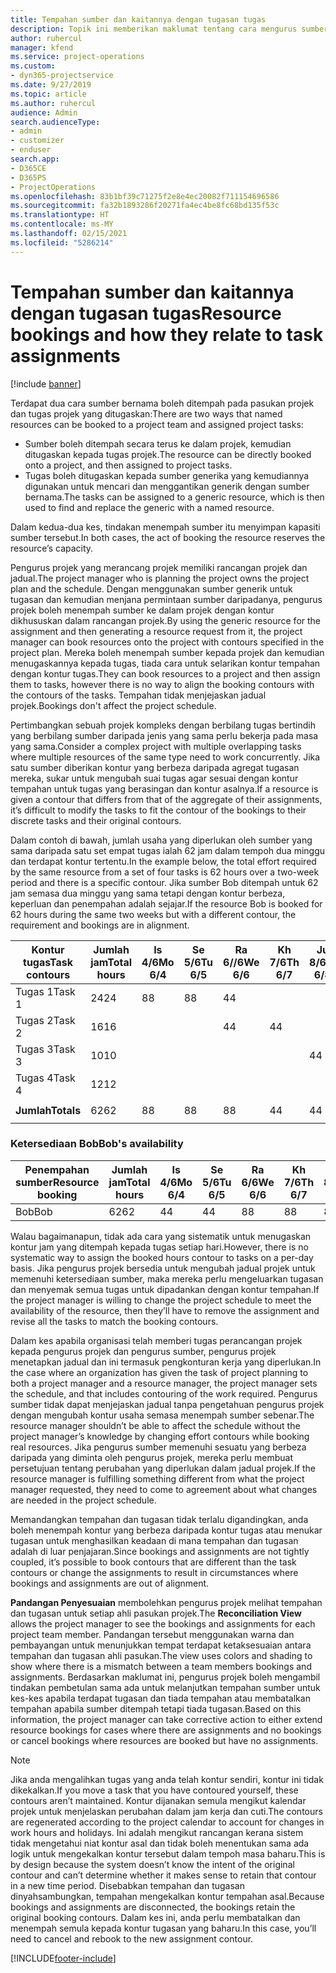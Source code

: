 ```yaml
---
title: Tempahan sumber dan kaitannya dengan tugasan tugas
description: Topik ini memberikan maklumat tentang cara mengurus sumber bernama, tempahan sumber dan tugasan tugas dan kaitannya antara satu sama lain.
author: ruhercul
manager: kfend
ms.service: project-operations
ms.custom:
- dyn365-projectservice
ms.date: 9/27/2019
ms.topic: article
ms.author: ruhercul
audience: Admin
search.audienceType:
- admin
- customizer
- enduser
search.app:
- D365CE
- D365PS
- ProjectOperations
ms.openlocfilehash: 83b1bf39c71275f2e8e4ec20082f711154696586
ms.sourcegitcommit: fa32b1893286f20271fa4ec4be8fc68bd135f53c
ms.translationtype: HT
ms.contentlocale: ms-MY
ms.lasthandoff: 02/15/2021
ms.locfileid: "5286214"
---
```

# <a name="resource-bookings-and-how-they-relate-to-task-assignments"></a><span data-ttu-id="59089-103">Tempahan sumber dan kaitannya dengan tugasan tugas</span><span class="sxs-lookup"><span data-stu-id="59089-103">Resource bookings and how they relate to task assignments</span></span>

[!include [banner](../includes/psa-now-project-operations.md)]

<span data-ttu-id="59089-104">Terdapat dua cara sumber bernama boleh ditempah pada pasukan projek dan tugas projek yang ditugaskan:</span><span class="sxs-lookup"><span data-stu-id="59089-104">There are two ways that named resources can be booked to a project team and assigned project tasks:</span></span>

- <span data-ttu-id="59089-105">Sumber boleh ditempah secara terus ke dalam projek, kemudian ditugaskan kepada tugas projek.</span><span class="sxs-lookup"><span data-stu-id="59089-105">The resource can be directly booked onto a project, and then assigned to project tasks.</span></span>
- <span data-ttu-id="59089-106">Tugas boleh ditugaskan kepada sumber generika yang kemudiannya digunakan untuk mencari dan menggantikan generik dengan sumber bernama.</span><span class="sxs-lookup"><span data-stu-id="59089-106">The tasks can be assigned to a generic resource, which is then used to find and replace the generic with a named resource.</span></span> 

<span data-ttu-id="59089-107">Dalam kedua-dua kes, tindakan menempah sumber itu menyimpan kapasiti sumber tersebut.</span><span class="sxs-lookup"><span data-stu-id="59089-107">In both cases, the act of booking the resource reserves the resource’s capacity.</span></span>

<span data-ttu-id="59089-108">Pengurus projek yang merancang projek memiliki rancangan projek dan jadual.</span><span class="sxs-lookup"><span data-stu-id="59089-108">The project manager who is planning the project owns the project plan and the schedule.</span></span> <span data-ttu-id="59089-109">Dengan menggunakan sumber generik untuk tugasan dan kemudian menjana permintaan sumber daripadanya, pengurus projek boleh menempah sumber ke dalam projek dengan kontur dikhususkan dalam rancangan projek.</span><span class="sxs-lookup"><span data-stu-id="59089-109">By using the generic resource for the assignment and then generating a resource request from it, the project manager can book resources onto the project with contours specified in the project plan.</span></span> <span data-ttu-id="59089-110">Mereka boleh menempah sumber kepada projek dan kemudian menugaskannya kepada tugas, tiada cara untuk selarikan kontur tempahan dengan kontur tugas.</span><span class="sxs-lookup"><span data-stu-id="59089-110">They can book resources to a project and then assign them to tasks, however there is no way to align the booking contours with the contours of the tasks.</span></span> <span data-ttu-id="59089-111">Tempahan tidak menjejaskan jadual projek.</span><span class="sxs-lookup"><span data-stu-id="59089-111">Bookings don't affect the project schedule.</span></span>

<span data-ttu-id="59089-112">Pertimbangkan sebuah projek kompleks dengan berbilang tugas bertindih yang berbilang sumber daripada jenis yang sama perlu bekerja pada masa yang sama.</span><span class="sxs-lookup"><span data-stu-id="59089-112">Consider a complex project with multiple overlapping tasks where multiple resources of the same type need to work concurrently.</span></span> <span data-ttu-id="59089-113">Jika satu sumber diberikan kontur yang berbeza daripada agregat tugasan mereka, sukar untuk mengubah suai tugas agar sesuai dengan kontur tempahan untuk tugas yang berasingan dan kontur asalnya.</span><span class="sxs-lookup"><span data-stu-id="59089-113">If a resource is given a contour that differs from that of the aggregate of their assignments, it’s difficult to modify the tasks to fit the contour of the bookings to their discrete tasks and their original contours.</span></span>

<span data-ttu-id="59089-114">Dalam contoh di bawah, jumlah usaha yang diperlukan oleh sumber yang sama daripada satu set empat tugas ialah 62 jam dalam tempoh dua minggu dan terdapat kontur tertentu.</span><span class="sxs-lookup"><span data-stu-id="59089-114">In the example below, the total effort required by the same resource from a set of four tasks is 62 hours over a two-week period and there is a specific contour.</span></span> <span data-ttu-id="59089-115">Jika sumber Bob ditempah untuk 62 jam semasa dua minggu yang sama tetapi dengan kontur berbeza, keperluan dan penempahan adalah sejajar.</span><span class="sxs-lookup"><span data-stu-id="59089-115">If the resource Bob is booked for 62 hours during the same two weeks but with a different contour, the requirement and bookings are in alignment.</span></span>

| <span data-ttu-id="59089-116">**Kontur tugas**</span><span class="sxs-lookup"><span data-stu-id="59089-116">**Task contours**</span></span>    | <span data-ttu-id="59089-117">**Jumlah jam**</span><span class="sxs-lookup"><span data-stu-id="59089-117">**Total hours**</span></span> | <span data-ttu-id="59089-118">Is 4/6</span><span class="sxs-lookup"><span data-stu-id="59089-118">Mo 6/4</span></span> | <span data-ttu-id="59089-119">Se 5/6</span><span class="sxs-lookup"><span data-stu-id="59089-119">Tu 6/5</span></span> | <span data-ttu-id="59089-120">Ra 6//6</span><span class="sxs-lookup"><span data-stu-id="59089-120">We 6/6</span></span> | <span data-ttu-id="59089-121">Kh 7/6</span><span class="sxs-lookup"><span data-stu-id="59089-121">Th 6/7</span></span> | <span data-ttu-id="59089-122">Ju 8/6</span><span class="sxs-lookup"><span data-stu-id="59089-122">Fr 6/8</span></span> | <span data-ttu-id="59089-123">Sa 9/6</span><span class="sxs-lookup"><span data-stu-id="59089-123">Sa 6/9</span></span> | <span data-ttu-id="59089-124">Ah 10/6</span><span class="sxs-lookup"><span data-stu-id="59089-124">Su 6/10</span></span> | <span data-ttu-id="59089-125">Is 11/6</span><span class="sxs-lookup"><span data-stu-id="59089-125">Mo 6/11</span></span> | <span data-ttu-id="59089-126">Se 12/6</span><span class="sxs-lookup"><span data-stu-id="59089-126">Tu 6/12</span></span> | <span data-ttu-id="59089-127">Ra 13/6</span><span class="sxs-lookup"><span data-stu-id="59089-127">We 6/13</span></span> | <span data-ttu-id="59089-128">Kh 14/6</span><span class="sxs-lookup"><span data-stu-id="59089-128">Th 6/14</span></span> | <span data-ttu-id="59089-129">Ju 15/6</span><span class="sxs-lookup"><span data-stu-id="59089-129">Fr 6/15</span></span> |
|----------------------|-----------------|--------|--------|--------|--------|--------|--------|---------|---------|---------|---------|---------|---------|
| <span data-ttu-id="59089-130">Tugas 1</span><span class="sxs-lookup"><span data-stu-id="59089-130">Task 1</span></span>               | <span data-ttu-id="59089-131">24</span><span class="sxs-lookup"><span data-stu-id="59089-131">24</span></span>              | <span data-ttu-id="59089-132">8</span><span class="sxs-lookup"><span data-stu-id="59089-132">8</span></span>      | <span data-ttu-id="59089-133">8</span><span class="sxs-lookup"><span data-stu-id="59089-133">8</span></span>      | <span data-ttu-id="59089-134">4</span><span class="sxs-lookup"><span data-stu-id="59089-134">4</span></span>      |        |        |        |         |         |         | <span data-ttu-id="59089-135">4</span><span class="sxs-lookup"><span data-stu-id="59089-135">4</span></span>       |         |         |
| <span data-ttu-id="59089-136">Tugas 2</span><span class="sxs-lookup"><span data-stu-id="59089-136">Task 2</span></span>               | <span data-ttu-id="59089-137">16</span><span class="sxs-lookup"><span data-stu-id="59089-137">16</span></span>              |        |        | <span data-ttu-id="59089-138">4</span><span class="sxs-lookup"><span data-stu-id="59089-138">4</span></span>      | <span data-ttu-id="59089-139">4</span><span class="sxs-lookup"><span data-stu-id="59089-139">4</span></span>      |        |        |         | <span data-ttu-id="59089-140">8</span><span class="sxs-lookup"><span data-stu-id="59089-140">8</span></span>       |         |         |         |         |
| <span data-ttu-id="59089-141">Tugas 3</span><span class="sxs-lookup"><span data-stu-id="59089-141">Task 3</span></span>               | <span data-ttu-id="59089-142">10</span><span class="sxs-lookup"><span data-stu-id="59089-142">10</span></span>              |        |        |        |        | <span data-ttu-id="59089-143">4</span><span class="sxs-lookup"><span data-stu-id="59089-143">4</span></span>      |        |         |         | <span data-ttu-id="59089-144">4</span><span class="sxs-lookup"><span data-stu-id="59089-144">4</span></span>       |         | <span data-ttu-id="59089-145">2</span><span class="sxs-lookup"><span data-stu-id="59089-145">2</span></span>       |         |
| <span data-ttu-id="59089-146">Tugas 4</span><span class="sxs-lookup"><span data-stu-id="59089-146">Task 4</span></span>               | <span data-ttu-id="59089-147">12</span><span class="sxs-lookup"><span data-stu-id="59089-147">12</span></span>              |        |        |        |        |        |        |         |         |         | <span data-ttu-id="59089-148">4</span><span class="sxs-lookup"><span data-stu-id="59089-148">4</span></span>       |         | <span data-ttu-id="59089-149">8</span><span class="sxs-lookup"><span data-stu-id="59089-149">8</span></span>       |
|                      |                 |        |        |        |        |        |        |         |         |         |         |         |         |
| <span data-ttu-id="59089-150">**Jumlah**</span><span class="sxs-lookup"><span data-stu-id="59089-150">**Totals**</span></span>           | <span data-ttu-id="59089-151">62</span><span class="sxs-lookup"><span data-stu-id="59089-151">62</span></span>              | <span data-ttu-id="59089-152">8</span><span class="sxs-lookup"><span data-stu-id="59089-152">8</span></span>      | <span data-ttu-id="59089-153">8</span><span class="sxs-lookup"><span data-stu-id="59089-153">8</span></span>      | <span data-ttu-id="59089-154">8</span><span class="sxs-lookup"><span data-stu-id="59089-154">8</span></span>      | <span data-ttu-id="59089-155">4</span><span class="sxs-lookup"><span data-stu-id="59089-155">4</span></span>      | <span data-ttu-id="59089-156">4</span><span class="sxs-lookup"><span data-stu-id="59089-156">4</span></span>      |        |         | <span data-ttu-id="59089-157">8</span><span class="sxs-lookup"><span data-stu-id="59089-157">8</span></span>       | <span data-ttu-id="59089-158">4</span><span class="sxs-lookup"><span data-stu-id="59089-158">4</span></span>       | <span data-ttu-id="59089-159">8</span><span class="sxs-lookup"><span data-stu-id="59089-159">8</span></span>       | <span data-ttu-id="59089-160">2</span><span class="sxs-lookup"><span data-stu-id="59089-160">2</span></span>       | <span data-ttu-id="59089-161">8</span><span class="sxs-lookup"><span data-stu-id="59089-161">8</span></span>       |
|                      |                 |        |        |        |        |        |        |         |         |         |         |

### <a name="bobs-availability"></a><span data-ttu-id="59089-162">Ketersediaan Bob</span><span class="sxs-lookup"><span data-stu-id="59089-162">Bob's availability</span></span>
| <span data-ttu-id="59089-163">**Penempahan sumber**</span><span class="sxs-lookup"><span data-stu-id="59089-163">**Resource   booking**</span></span> | <span data-ttu-id="59089-164">**Jumlah jam**</span><span class="sxs-lookup"><span data-stu-id="59089-164">**Total hours**</span></span> | <span data-ttu-id="59089-165">Is 4/6</span><span class="sxs-lookup"><span data-stu-id="59089-165">Mo 6/4</span></span> | <span data-ttu-id="59089-166">Se 5/6</span><span class="sxs-lookup"><span data-stu-id="59089-166">Tu 6/5</span></span> | <span data-ttu-id="59089-167">Ra 6/6</span><span class="sxs-lookup"><span data-stu-id="59089-167">We 6/6</span></span> | <span data-ttu-id="59089-168">Kh 7/6</span><span class="sxs-lookup"><span data-stu-id="59089-168">Th 6/7</span></span> | <span data-ttu-id="59089-169">Ju 8/6</span><span class="sxs-lookup"><span data-stu-id="59089-169">Fr 6/8</span></span> | <span data-ttu-id="59089-170">Sa 9/6</span><span class="sxs-lookup"><span data-stu-id="59089-170">Sa 6/9</span></span> | <span data-ttu-id="59089-171">Ah 10/6</span><span class="sxs-lookup"><span data-stu-id="59089-171">Su 6/10</span></span> | <span data-ttu-id="59089-172">Is 11/6</span><span class="sxs-lookup"><span data-stu-id="59089-172">Mo 6/11</span></span> | <span data-ttu-id="59089-173">Se 12/6</span><span class="sxs-lookup"><span data-stu-id="59089-173">Tu 6/12</span></span> | <span data-ttu-id="59089-174">Ra 13/6</span><span class="sxs-lookup"><span data-stu-id="59089-174">We 6/13</span></span> | <span data-ttu-id="59089-175">Kh 14/6</span><span class="sxs-lookup"><span data-stu-id="59089-175">Th 6/14</span></span> | <span data-ttu-id="59089-176">Ju 15/6</span><span class="sxs-lookup"><span data-stu-id="59089-176">Fr 6/15</span></span> |
|------------------------|-----------------|--------|--------|--------|--------|--------|--------|---------|---------|---------|---------|---------|---------|
| <span data-ttu-id="59089-177">Bob</span><span class="sxs-lookup"><span data-stu-id="59089-177">Bob</span></span>                    | <span data-ttu-id="59089-178">62</span><span class="sxs-lookup"><span data-stu-id="59089-178">62</span></span>              | <span data-ttu-id="59089-179">4</span><span class="sxs-lookup"><span data-stu-id="59089-179">4</span></span>      | <span data-ttu-id="59089-180">4</span><span class="sxs-lookup"><span data-stu-id="59089-180">4</span></span>      | <span data-ttu-id="59089-181">8</span><span class="sxs-lookup"><span data-stu-id="59089-181">8</span></span>      | <span data-ttu-id="59089-182">8</span><span class="sxs-lookup"><span data-stu-id="59089-182">8</span></span>      | <span data-ttu-id="59089-183">8</span><span class="sxs-lookup"><span data-stu-id="59089-183">8</span></span>      |        |         | <span data-ttu-id="59089-184">4</span><span class="sxs-lookup"><span data-stu-id="59089-184">4</span></span>       | <span data-ttu-id="59089-185">4</span><span class="sxs-lookup"><span data-stu-id="59089-185">4</span></span>       | <span data-ttu-id="59089-186">8</span><span class="sxs-lookup"><span data-stu-id="59089-186">8</span></span>       | <span data-ttu-id="59089-187">8</span><span class="sxs-lookup"><span data-stu-id="59089-187">8</span></span>       | <span data-ttu-id="59089-188">6</span><span class="sxs-lookup"><span data-stu-id="59089-188">6</span></span>       |

<span data-ttu-id="59089-189">Walau bagaimanapun, tidak ada cara yang sistematik untuk menugaskan kontur jam yang ditempah kepada tugas setiap hari.</span><span class="sxs-lookup"><span data-stu-id="59089-189">However, there is no systematic way to assign the booked hours contour to tasks on a per-day basis.</span></span> <span data-ttu-id="59089-190">Jika pengurus projek bersedia untuk mengubah jadual projek untuk memenuhi ketersediaan sumber, maka mereka perlu mengeluarkan tugasan dan menyemak semua tugas untuk dipadankan dengan kontur tempahan.</span><span class="sxs-lookup"><span data-stu-id="59089-190">If the project manager is willing to change the project schedule to meet the availability of the resource, then they’ll have to remove the assignment and revise all the tasks to match the booking contours.</span></span>

<span data-ttu-id="59089-191">Dalam kes apabila organisasi telah memberi tugas perancangan projek kepada pengurus projek dan pengurus sumber, pengurus projek menetapkan jadual dan ini termasuk pengkonturan kerja yang diperlukan.</span><span class="sxs-lookup"><span data-stu-id="59089-191">In the case where an organization has given the task of project planning to both a project manager and a resource manager, the project manager sets the schedule, and that includes contouring of the work required.</span></span> <span data-ttu-id="59089-192">Pengurus sumber tidak dapat menjejaskan jadual tanpa pengetahuan pengurus projek dengan mengubah kontur usaha semasa menempah sumber sebenar.</span><span class="sxs-lookup"><span data-stu-id="59089-192">The resource manager shouldn’t be able to affect the schedule without the project manager’s knowledge by changing effort contours while booking real resources.</span></span> <span data-ttu-id="59089-193">Jika pengurus sumber memenuhi sesuatu yang berbeza daripada yang diminta oleh pengurus projek, mereka perlu membuat persetujuan tentang perubahan yang diperlukan dalam jadual projek.</span><span class="sxs-lookup"><span data-stu-id="59089-193">If the resource manager is fulfilling something different from what the project manager requested, they need to come to agreement about what changes are needed in the project schedule.</span></span>

<span data-ttu-id="59089-194">Memandangkan tempahan dan tugasan tidak terlalu digandingkan, anda boleh menempah kontur yang berbeza daripada kontur tugas atau menukar tugasan untuk menghasilkan keadaan di mana tempahan dan tugasan adalah di luar penjajaran.</span><span class="sxs-lookup"><span data-stu-id="59089-194">Since bookings and assignments are not tightly coupled, it’s possible to book contours that are different than the task contours or change the assignments to result in circumstances where bookings and assignments are out of alignment.</span></span>

<span data-ttu-id="59089-195">**Pandangan Penyesuaian** membolehkan pengurus projek melihat tempahan dan tugasan untuk setiap ahli pasukan projek.</span><span class="sxs-lookup"><span data-stu-id="59089-195">The **Reconciliation View** allows the project manager to see the bookings and assignments for each project team member.</span></span> <span data-ttu-id="59089-196">Pandangan tersebut menggunakan warna dan pembayangan untuk menunjukkan tempat terdapat ketaksesuaian antara tempahan dan tugasan ahli pasukan.</span><span class="sxs-lookup"><span data-stu-id="59089-196">The view uses colors and shading to show where there is a mismatch between a team members bookings and assignments.</span></span> <span data-ttu-id="59089-197">Berdasarkan maklumat ini, pengurus projek boleh mengambil tindakan pembetulan sama ada untuk melanjutkan tempahan sumber untuk kes-kes apabila terdapat tugasan dan tiada tempahan atau membatalkan tempahan apabila sumber ditempah tetapi tiada tugasan.</span><span class="sxs-lookup"><span data-stu-id="59089-197">Based on this information, the project manager can take corrective action to either extend resource bookings for cases where there are assignments and no bookings or cancel bookings where resources are booked but have no assignments.</span></span>

> [!NOTE]
> <span data-ttu-id="59089-198">Jika anda mengalihkan tugas yang anda telah kontur sendiri, kontur ini tidak dikekalkan.</span><span class="sxs-lookup"><span data-stu-id="59089-198">If you move a task that you have contoured yourself, these contours aren’t maintained.</span></span> <span data-ttu-id="59089-199">Kontur dijanakan semula mengikut kalendar projek untuk menjelaskan perubahan dalam jam kerja dan cuti.</span><span class="sxs-lookup"><span data-stu-id="59089-199">The contours are regenerated according to the project calendar to account for changes in work hours and holidays.</span></span> <span data-ttu-id="59089-200">Ini adalah mengikut rancangan kerana sistem tidak mengetahui niat kontur asal dan tidak boleh menentukan sama ada logik untuk mengekalkan kontur tersebut dalam tempoh masa baharu.</span><span class="sxs-lookup"><span data-stu-id="59089-200">This is by design because the system doesn’t know the intent of the original contour and can’t determine whether it makes sense to retain that contour in a new time period.</span></span> <span data-ttu-id="59089-201">Disebabkan tempahan dan tugasan dinyahsambungkan, tempahan mengekalkan kontur tempahan asal.</span><span class="sxs-lookup"><span data-stu-id="59089-201">Because bookings and assignments are disconnected, the bookings retain the original booking contours.</span></span> <span data-ttu-id="59089-202">Dalam kes ini, anda perlu membatalkan dan menempah semula kepada kontur tugasan yang baharu.</span><span class="sxs-lookup"><span data-stu-id="59089-202">In this case, you’ll need to cancel and rebook to the new assignment contour.</span></span>



[!INCLUDE[footer-include](../includes/footer-banner.md)]